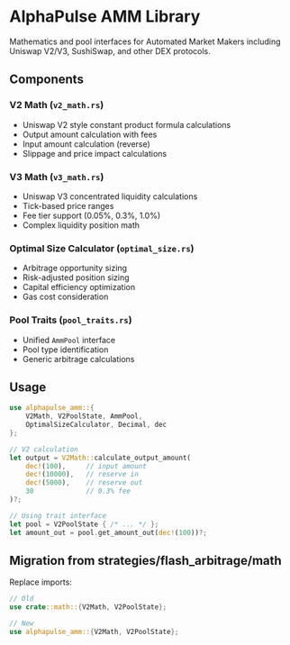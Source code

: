 # AlphaPulse AMM Library

Mathematics and pool interfaces for Automated Market Makers including Uniswap V2/V3, SushiSwap, and other DEX protocols.

## Components

### V2 Math (`v2_math.rs`)
- Uniswap V2 style constant product formula calculations
- Output amount calculation with fees
- Input amount calculation (reverse)
- Slippage and price impact calculations

### V3 Math (`v3_math.rs`)
- Uniswap V3 concentrated liquidity calculations
- Tick-based price ranges
- Fee tier support (0.05%, 0.3%, 1.0%)
- Complex liquidity position math

### Optimal Size Calculator (`optimal_size.rs`)
- Arbitrage opportunity sizing
- Risk-adjusted position sizing
- Capital efficiency optimization
- Gas cost consideration

### Pool Traits (`pool_traits.rs`)
- Unified `AmmPool` interface
- Pool type identification
- Generic arbitrage calculations

## Usage

```rust
use alphapulse_amm::{
    V2Math, V2PoolState, AmmPool, 
    OptimalSizeCalculator, Decimal, dec
};

// V2 calculation
let output = V2Math::calculate_output_amount(
    dec!(100),     // input amount
    dec!(10000),   // reserve in  
    dec!(5000),    // reserve out
    30             // 0.3% fee
)?;

// Using trait interface
let pool = V2PoolState { /* ... */ };
let amount_out = pool.get_amount_out(dec!(100))?;
```

## Migration from strategies/flash_arbitrage/math

Replace imports:
```rust
// Old
use crate::math::{V2Math, V2PoolState};

// New
use alphapulse_amm::{V2Math, V2PoolState};
```